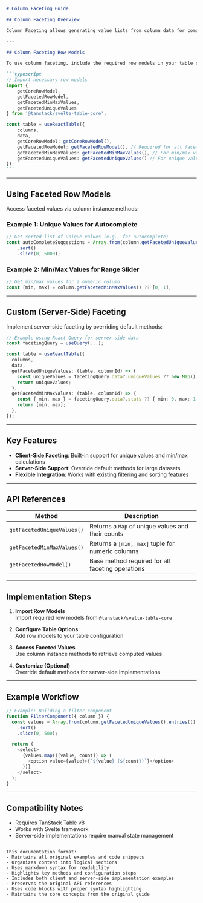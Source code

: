 ````markdown
# Column Faceting Guide

## Column Faceting Overview

Column Faceting allows generating value lists from column data for components like autocomplete filters or range sliders. It enables features such as displaying unique values or min/max ranges based on column data.

---

## Column Faceting Row Models

To use column faceting, include the required row models in your table configuration:

```typescript
// Import necessary row models
import {
	getCoreRowModel,
	getFacetedRowModel,
	getFacetedMinMaxValues,
	getFacetedUniqueValues
} from '@tanstack/svelte-table-core';

const table = useReactTable({
	columns,
	data,
	getCoreRowModel: getCoreRowModel(),
	getFacetedRowModel: getFacetedRowModel(), // Required for all faceting
	getFacetedMinMaxValues: getFacetedMinMaxValues(), // For min/max values
	getFacetedUniqueValues: getFacetedUniqueValues() // For unique values
});
```
````

---

## Using Faceted Row Models

Access faceted values via column instance methods:

### Example 1: Unique Values for Autocomplete

```typescript
// Get sorted list of unique values (e.g., for autocomplete)
const autoCompleteSuggestions = Array.from(column.getFacetedUniqueValues().keys())
	.sort()
	.slice(0, 5000);
```

### Example 2: Min/Max Values for Range Slider

```typescript
// Get min/max values for a numeric column
const [min, max] = column.getFacetedMinMaxValues() ?? [0, 1];
```

---

## Custom (Server-Side) Faceting

Implement server-side faceting by overriding default methods:

```typescript
// Example using React Query for server-side data
const facetingQuery = useQuery(...);

const table = useReactTable({
  columns,
  data,
  getFacetedUniqueValues: (table, columnId) => {
    const uniqueValues = facetingQuery.data?.uniqueValues ?? new Map();
    return uniqueValues;
  },
  getFacetedMinMaxValues: (table, columnId) => {
    const { min, max } = facetingQuery.data?.stats ?? { min: 0, max: 1 };
    return [min, max];
  },
});
```

---

## Key Features

- **Client-Side Faceting**: Built-in support for unique values and min/max calculations
- **Server-Side Support**: Override default methods for large datasets
- **Flexible Integration**: Works with existing filtering and sorting features

---

## API References

| Method                     | Description                                       |
| -------------------------- | ------------------------------------------------- |
| `getFacetedUniqueValues()` | Returns a `Map` of unique values and their counts |
| `getFacetedMinMaxValues()` | Returns a `[min, max]` tuple for numeric columns  |
| `getFacetedRowModel()`     | Base method required for all faceting operations  |

---

## Implementation Steps

1. **Import Row Models**  
   Import required row models from `@tanstack/svelte-table-core`

2. **Configure Table Options**  
   Add row models to your table configuration

3. **Access Faceted Values**  
   Use column instance methods to retrieve computed values

4. **Customize (Optional)**  
   Override default methods for server-side implementations

---

## Example Workflow

```typescript
// Example: Building a filter component
function FilterComponent({ column }) {
  const values = Array.from(column.getFacetedUniqueValues().entries())
    .sort()
    .slice(0, 500);

  return (
    <select>
      {values.map(([value, count]) => (
        <option value={value}>{`${value} (${count})`}</option>
      ))}
    </select>
  );
}
```

---

## Compatibility Notes

- Requires TanStack Table v8
- Works with Svelte framework
- Server-side implementations require manual state management

```

This documentation format:
- Maintains all original examples and code snippets
- Organizes content into logical sections
- Uses markdown syntax for readability
- Highlights key methods and configuration steps
- Includes both client and server-side implementation examples
- Preserves the original API references
- Uses code blocks with proper syntax highlighting
- Maintains the core concepts from the original guide
```
